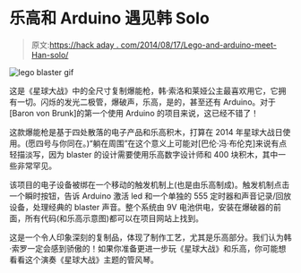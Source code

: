 # 乐高和 Arduino 遇见韩 Solo

> 原文:[https://hack aday . com/2014/08/17/Lego-and-arduino-meet-Han-solo/](https://hackaday.com/2014/08/17/lego-and-arduino-meet-han-solo/)

![lego blaster gif](../Images/4109cc7588990bccbde89995dd4c4c4a.png)

这是《星球大战》中的全尺寸复制爆能枪，韩·索洛和莱娅公主最喜欢用它，它拥有一切。闪烁的发光二极管，爆破声，乐高，是的，甚至还有 Arduino。对于[Baron von Brunk]的第一个使用 Arduino 的项目来说，这已经不错了！

这款爆能枪是基于四处散落的电子产品和乐高积木，打算在 2014 年星球大战日使用。(愿四号与你同在。)“躺在周围”在这个意义上可能对[巴伦·冯·布伦克]来说有点轻描淡写，因为 blaster 的设计需要使用乐高数字设计师和 400 块积木，其中一些非常罕见。

该项目的电子设备被绑在一个移动的触发机制上(也是由乐高制成)。触发机制点击一个瞬时按钮，告诉 Arduino 激活 led 和一个单独的 555 定时器和声音记录/回放设备，处理经典的 blaster 声音。整个系统由 9V 电池供电，安装在爆破器的前面，所有代码(和乐高示意图)都可以在项目网站上找到。

这是一个令人印象深刻的复制品，体现了制作工艺，尤其是乐高部分。我们认为韩·索罗一定会感到骄傲的！如果你准备更进一步玩《星球大战》和乐高，你可能想看看这个演奏《星球大战》主题的管风琴。
